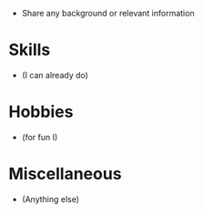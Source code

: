 * Share any background or relevant information
# Skills
* (I can already do)

# Hobbies

* (for fun I)
# Miscellaneous
* (Anything else)